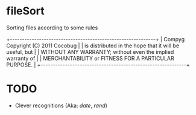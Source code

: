fileSort
========

Sorting files according to some rules

+------------------------------------------------------------+
| Compyg Copyright (C) 2011 Cocobug                          |
| is distributed in the hope that it will be useful, but     |
| WITHOUT ANY WARRANTY; without even the implied warranty of |
| MERCHANTABILITY or FITNESS FOR A PARTICULAR PURPOSE.       |
+------------------------------------------------------------+

TODO
========

* Clever recognitions (Aka: $date$, $rand$)
